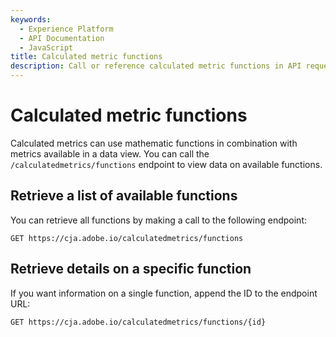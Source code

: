 ```yaml
---
keywords:
  - Experience Platform
  - API Documentation
  - JavaScript
title: Calculated metric functions
description: Call or reference calculated metric functions in API requests.
---
```


# Calculated metric functions

Calculated metrics can use mathematic functions in combination with metrics available in a data view. You can call the `/calculatedmetrics/functions` endpoint to view data on available functions.

## Retrieve a list of available functions

You can retrieve all functions by making a call to the following endpoint:

`GET https://cja.adobe.io/calculatedmetrics/functions`

## Retrieve details on a specific function

If you want information on a single function, append the ID to the endpoint URL:

`GET https://cja.adobe.io/calculatedmetrics/functions/{id}`
